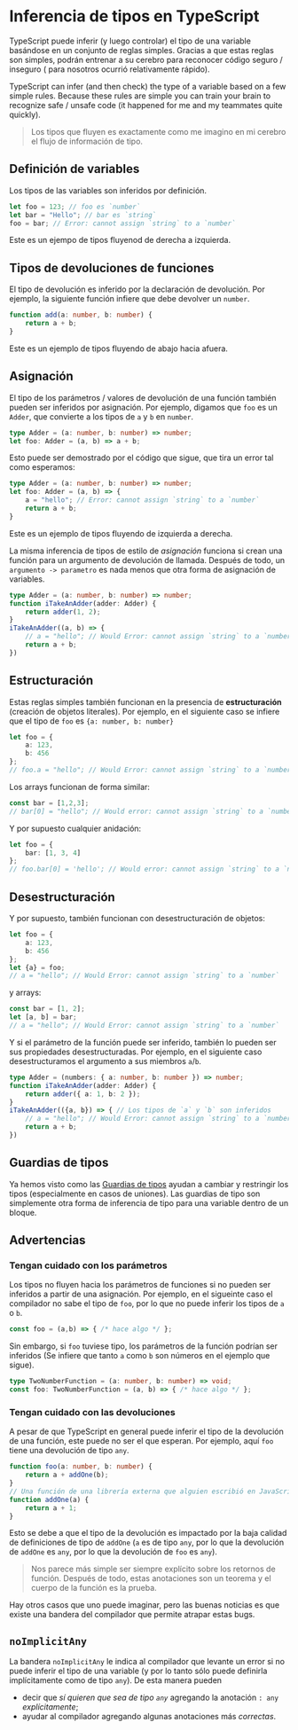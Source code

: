 # Inferencia de tipos en TypeScript

TypeScript puede inferir (y luego controlar) el tipo de una variable basándose en un conjunto de reglas simples. Gracias a que estas reglas son simples, podrán entrenar a su cerebro para reconocer código seguro / inseguro ( para nosotros ocurrió relativamente rápido).

> 
TypeScript can infer (and then check) the type of a variable based on a few simple rules. Because these rules
are simple you can train your brain to recognize safe / unsafe code (it happened for me and my teammates quite quickly).

> Los tipos que fluyen es exactamente como me imagino en mi cerebro el flujo de información de tipo.

## Definición de variables

Los tipos de las variables son inferidos por definición.

```ts
let foo = 123; // foo es `number`
let bar = "Hello"; // bar es `string`
foo = bar; // Error: cannot assign `string` to a `number`
```

Este es un ejempo de tipos fluyenod de derecha a izquierda.

## Tipos de devoluciones de funciones

El tipo de devolución es inferido por la declaración de devolución. Por ejemplo, la siguiente función infiere que debe devolver un `number`.

```ts
function add(a: number, b: number) {
    return a + b;
}
```

Este es un ejemplo de tipos fluyendo de abajo hacia afuera.

## Asignación

El tipo de los parámetros / valores de devolución de una función también pueden ser inferidos por asignación. Por ejemplo, digamos que `foo` es un `Adder`, que convierte a los tipos de `a` y `b` en `number`.

```ts
type Adder = (a: number, b: number) => number;
let foo: Adder = (a, b) => a + b;
```

Esto puede ser demostrado por el código que sigue, que tira un error tal como esperamos:

```ts
type Adder = (a: number, b: number) => number;
let foo: Adder = (a, b) => {
    a = "hello"; // Error: cannot assign `string` to a `number`
    return a + b;
}
```

Este es un ejemplo de tipos fluyendo de izquierda a derecha.

La misma inferencia de tipos de estilo de *asignación* funciona si crean una función para un argumento de devolución de llamada. Después de todo, un `argumento -> parametro` es nada menos que otra forma de asignación de variables.

```ts
type Adder = (a: number, b: number) => number;
function iTakeAnAdder(adder: Adder) {
    return adder(1, 2);
}
iTakeAnAdder((a, b) => {
    // a = "hello"; // Would Error: cannot assign `string` to a `number`
    return a + b;
})
```

## Estructuración

Estas reglas simples también funcionan en la presencia de **estructuración** (creación de objetos literales). Por ejemplo, en el siguiente caso se infiere que el tipo de `foo` es `{a: number, b: number}`

```ts
let foo = {
    a: 123,
    b: 456
};
// foo.a = "hello"; // Would Error: cannot assign `string` to a `number`
```

Los arrays funcionan de forma similar:

```ts
const bar = [1,2,3];
// bar[0] = "hello"; // Would error: cannot assign `string` to a `number`
```

Y por supuesto cualquier anidación: 

```ts
let foo = {
    bar: [1, 3, 4]
};
// foo.bar[0] = 'hello'; // Would error: cannot assign `string` to a `number`
```

## Desestructuración

Y por supuesto, también funcionan con desestructuración de objetos:

```ts
let foo = {
    a: 123,
    b: 456
};
let {a} = foo;
// a = "hello"; // Would Error: cannot assign `string` to a `number`
```

y arrays:

```ts
const bar = [1, 2];
let [a, b] = bar;
// a = "hello"; // Would Error: cannot assign `string` to a `number`
```

Y si el parámetro de la función puede ser inferido, también lo pueden ser sus propiedades desestructuradas. Por ejemplo, en el siguiente caso desestructuramos el argumento a sus miembros `a`/`b`.

```ts
type Adder = (numbers: { a: number, b: number }) => number;
function iTakeAnAdder(adder: Adder) {
    return adder({ a: 1, b: 2 });
}
iTakeAnAdder(({a, b}) => { // Los tipos de `a` y `b` son inferidos
    // a = "hello"; // Would Error: cannot assign `string` to a `number`
    return a + b;
})
```

## Guardias de tipos

Ya hemos visto como las [Guardias de tipos](./typeGuard.md) ayudan a cambiar y restringir los tipos (especialmente en casos de uniones). Las guardias de tipo son simplemente otra forma de inferencia de tipo para una variable dentro de un bloque.

## Advertencias

### Tengan cuidado con los parámetros

Los tipos no fluyen hacia los parámetros de funciones si no pueden ser inferidos a partir de una asignación. Por ejemplo, en el sigueinte caso el compilador no sabe el tipo de `foo`, por lo que no puede inferir los tipos de `a` o `b`.

```ts
const foo = (a,b) => { /* hace algo */ };
```

Sin embargo, si `foo` tuviese tipo, los parámetros de la función podrían ser inferidos (Se infiere que tanto `a` como `b` son números en el ejemplo que sigue).

```ts
type TwoNumberFunction = (a: number, b: number) => void;
const foo: TwoNumberFunction = (a, b) => { /* hace algo */ };
```

### Tengan cuidado con las devoluciones

A pesar de que TypeScript en general puede inferir el tipo de la devolución de una función, este puede no ser el que esperan. Por ejemplo, aquí `foo` tiene una devolución de tipo `any`.

```ts
function foo(a: number, b: number) {
    return a + addOne(b);
}
// Una función de una librería externa que alguien escribió en JavaScript
function addOne(a) {
    return a + 1;
}
```

Esto se debe a que el tipo de la devolución es impactado por la baja calidad de definiciones de tipo de `addOne` (`a` es de tipo `any`, por lo que la devolución de `addOne` es `any`, por lo que la devolución de `foo` es `any`).

> Nos parece más simple ser siempre explícito sobre los retornos de función. Después de todo, estas anotaciones son un teorema y el cuerpo de la función es la prueba.

Hay otros casos que uno puede imaginar, pero las buenas noticias es que existe una bandera del compilador que permite atrapar estas bugs.

## `noImplicitAny`

La bandera `noImplicitAny` le indica al compilador que levante un error si no puede inferir el tipo de una variable (y por lo tanto sólo puede definirla implícitamente como de tipo `any`). De esta manera pueden

* decir que *sí quieren que sea de tipo `any`* agregando la anotación `: any` *explícitamente*;
* ayudar al compilador agregando algunas anotaciones más *correctas*.
